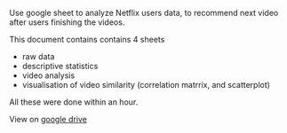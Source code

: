 Use google sheet to analyze Netflix users data, to recommend next video after users finishing the videos.

This document contains contains 4 sheets
- raw data
- descriptive statistics
- video analysis
- visualisation of video similarity (correlation matrrix, and scatterplot)

All these were done within an hour.

View on [google drive](https://docs.google.com/open?id=14ISQVCcpWws1NdEwtyb5vzncs4Qn81aQsnY_1IrXx4Y)
